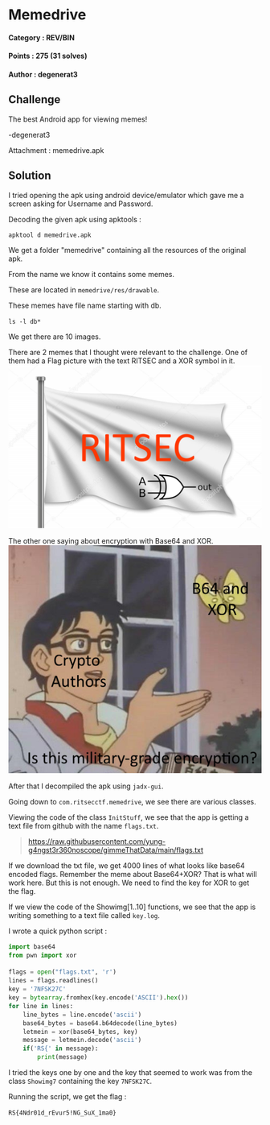# Memedrive

#### Category : REV/BIN
#### Points : 275 (31 solves)
#### Author : degenerat3

## Challenge

The best Android app for viewing memes!

-degenerat3

Attachment : memedrive.apk

## Solution 

I tried opening the apk using android device/emulator which gave me a screen asking for Username and Password.

Decoding the given apk using apktools :

```
apktool d memedrive.apk
```
We get a folder "memedrive" containing all the resources of the original apk.

From the name we know it contains some memes.

These are located in `memedrive/res/drawable`.

These memes have file name starting with db.

`ls -l db*`

We get there are 10 images.

There are 2 memes that I thought were relevant to the challenge. One of them had a Flag picture with the text RITSEC and a XOR symbol in it.
![](https://github.com/p1xxxel/ctf-writeups/blob/main/2021/RITSEC/Memedrive/db7.png)

The other one saying about encryption with Base64 and XOR.
![](https://github.com/p1xxxel/ctf-writeups/blob/main/2021/RITSEC/Memedrive/db8.png)

After that I decompiled the apk using `jadx-gui`.

Going down to `com.ritsecctf.memedrive`, we see there are various classes.

Viewing the code of the class `InitStuff`, we see that the app is getting a text file from github with the name `flags.txt`. 

> https://raw.githubusercontent.com/yung-g4ngst3r360noscope/gimmeThatData/main/flags.txt

If we download the txt file, we get 4000 lines of what looks like base64 encoded flags. Remember the meme about Base64+XOR? That is what will work here. But this is not enough. We need to find the key for XOR to get the flag.

If we view the code of the Showimg[1..10] functions, we see that the app is writing something to a text file called `key.log`.

I wrote a quick python script :

```python
import base64
from pwn import xor

flags = open("flags.txt", 'r')
lines = flags.readlines()
key = '7NFSK27C'
key = bytearray.fromhex(key.encode('ASCII').hex())
for line in lines:
    line_bytes = line.encode('ascii')
    base64_bytes = base64.b64decode(line_bytes)
    letmein = xor(base64_bytes, key)
    message = letmein.decode('ascii')
    if('RS{' in message):
        print(message)
```

I tried the keys one by one and the key that seemed to work was from the class `Showimg7` containing the key `7NFSK27C`.

Running the script, we get the flag :

`RS{4Ndr01d_rEvur5!NG_SuX_1ma0}`
